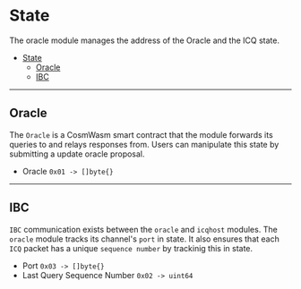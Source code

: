 <!--
order: 2
-->

# State

The oracle module manages the address of the Oracle and the ICQ state.

<!-- TOC 2 -->
- [State](#state)
  - [Oracle](#oracle)
  - [IBC](#ibc)


---
## Oracle

The `Oracle` is a CosmWasm smart contract that the module forwards its queries to and relays responses from. Users can manipulate this state by submitting a update oracle proposal.

* Oracle `0x01 -> []byte{}`

---
## IBC

`IBC` communication exists between the `oracle` and `icqhost` modules. The `oracle` module tracks its channel's `port` in state. It also ensures that each `ICQ` packet has a unique `sequence number` by trackinig this in state.

* Port `0x03 -> []byte{}`
* Last Query Sequence Number `0x02 -> uint64`
